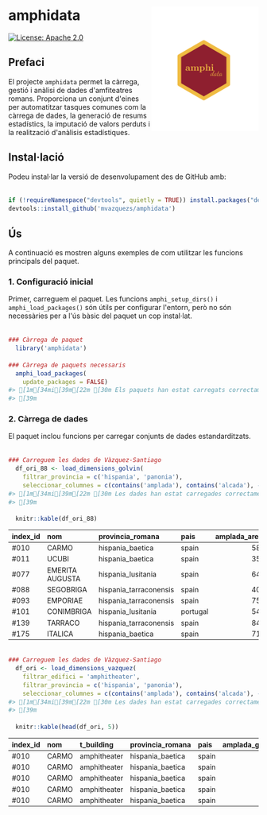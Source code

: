 <!-- README.md is generated from README.Rmd. Please edit that file -->



# amphidata <a href="https://amphidata.r-lib.org/"><img src="man/figures/amphi_logo.png" align="right" height="250" alt=""/></a>

<!-- badges: start -->
[![License: Apache 2.0](https://img.shields.io/badge/License-Apache_2.0-blue.svg)](https://www.apache.org/licenses/LICENSE-2.0)
<!-- badges: end -->

## Prefaci
El projecte `amphidata` permet la càrrega, gestió i anàlisi de dades d'amfiteatres romans. Proporciona un conjunt d'eines per automatitzar tasques comunes com la càrrega de dades, la generació de resums estadístics, la imputació de valors perduts i la realització d'anàlisis estadístiques.

## Instal·lació

Podeu instal·lar la versió de desenvolupament des de GitHub amb:


``` r

if (!requireNamespace("devtools", quietly = TRUE)) install.packages("devtools")
devtools::install_github('mvazquezs/amphidata')

```

## Ús

A continuació es mostren alguns exemples de com utilitzar les funcions principals del paquet.

### 1. Configuració inicial

Primer, carreguem el paquet. Les funcions `amphi_setup_dirs()` i `amphi_load_packages()` són útils per configurar l'entorn, però no són necessàries per a l'ús bàsic del paquet un cop instal·lat.


``` r

### Càrrega de paquet
  library('amphidata')

### Càrrega de paquets necessaris
  amphi_load_packages(
    update_packages = FALSE)
#> [1m[34mi[39m[22m [30m Els paquets han estat carregats correctament
#> [39m
```

### 2. Càrrega de dades

El paquet inclou funcions per carregar conjunts de dades estandarditzats.


``` r

### Carreguem les dades de Vàzquez-Santiago
  df_ori_88 <- load_dimensions_golvin(
    filtrar_provincia = c('hispania', 'panonia'),
    seleccionar_columnes = c(contains('amplada'), contains('alcada'), -contains('cavea'), 'bib'))
#> [1m[34mi[39m[22m [30m Les dades han estat carregades correctament
#> [39m

  knitr::kable(df_ori_88)
```



|index_id |nom             |provincia_romana       |pais     | amplada_arena| amplada_general| alcada_arena| alcada_general|bib         |
|:--------|:---------------|:----------------------|:--------|-------------:|---------------:|------------:|--------------:|:-----------|
|#010     |CARMO           |hispania_baetica       |spain    |          58.8|           131.2|             |          111.4|1988_golvin |
|#011     |UCUBI           |hispania_baetica       |spain    |          35.0|                |             |               |1988_golvin |
|#077     |EMERITA AUGUSTA |hispania_lusitania     |spain    |          64.5|           126.3|         41.2|          102.6|1988_golvin |
|#088     |SEGOBRIGA       |hispania_tarraconensis |spain    |          40.5|            75.0|         34.0|           68.5|1988_golvin |
|#093     |EMPORIAE        |hispania_tarraconensis |spain    |          75.0|            88.0|         43.0|           56.0|1988_golvin |
|#101     |CONIMBRIGA      |hispania_lusitania     |portugal |          54.0|            94.0|         40.0|           80.0|1988_golvin |
|#139     |TARRACO         |hispania_tarraconensis |spain    |          84.4|           148.1|         55.2|          118.9|1988_golvin |
|#175     |ITALICA         |hispania_baetica       |spain    |          71.5|           156.5|         49.0|          134.0|1988_golvin |




``` r

### Carreguem les dades de Vàzquez-Santiago
  df_ori <- load_dimensions_vazquez(
    filtrar_edifici = 'amphitheater',
    filtrar_provincia = c('hispania', 'panonia'),
    seleccionar_columnes = c(contains('amplada'), contains('alcada'), -contains('cavea'), 'bib'))
#> [1m[34mi[39m[22m [30m Les dades han estat carregades correctament
#> [39m

  knitr::kable(head(df_ori, 5))
```



|index_id |nom   |t_building   |provincia_romana |pais  | amplada_general| amplada_arena| alcada_general| alcada_arena|bib                   |
|:--------|:-----|:------------|:----------------|:-----|---------------:|-------------:|--------------:|------------:|:---------------------|
|#010     |CARMO |amphitheater |hispania_baetica |spain |           108.0|          58.8|           98.0|         38.6|2015_jimenez          |
|#010     |CARMO |amphitheater |hispania_baetica |spain |           130.0|          58.8|          111.0|         38.6|2014_gonzalez         |
|#010     |CARMO |amphitheater |hispania_baetica |spain |                |          58.8|               |         39.0|2014_gonzalez         |
|#010     |CARMO |amphitheater |hispania_baetica |spain |           131.2|          58.0|          111.4|         39.0|2014_golvin           |
|#010     |CARMO |amphitheater |hispania_baetica |spain |           108.0|          58.8|           98.0|         38.6|2011_amphitheatrum_de |


